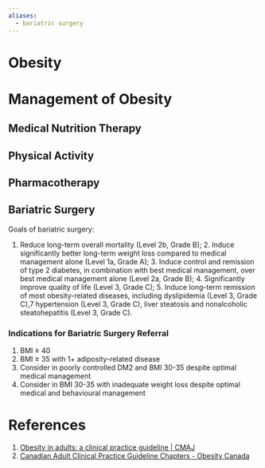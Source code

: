 ```yaml
---
aliases:
  - bariatric surgery
---
```

# Obesity


# Management of Obesity
## Medical Nutrition Therapy

## Physical Activity

## Pharmacotherapy

## Bariatric Surgery
Goals of bariatric surgery:
1. Reduce long-term overall mortality (Level 2b, Grade B);
    2. Induce significantly better long-term weight loss com­pared to medical management alone (Level 1a, Grade A);
    3. Induce control and remission of type 2 diabetes, in com­bination with best medical management, over best med­ical management alone (Level 2a, Grade B);
    4. Significantly improve quality of life (Level 3, Grade C);
    5. Induce long-term remission of most obesity-related diseases, including dyslipidemia (Level 3, Grade C),7 hypertension (Level 3, Grade C), liver steatosis and nonalcoholic ste­atohepatitis (Level 3, Grade C).
### Indications for Bariatric Surgery Referral
1. BMI ≥ 40
2. BMI ≥ 35 with 1+ adiposity-related disease
3. Consider in poorly controlled DM2 and BMI 30-35 despite optimal medical management
4. Consider in BMI 30-35 with inadequate weight loss despite optimal medical and behavioural management
# References
1. [Obesity in adults: a clinical practice guideline | CMAJ](https://www.cmaj.ca/content/192/31/E875)
2. [Canadian Adult Clinical Practice Guideline Chapters - Obesity Canada](https://obesitycanada.ca/guidelines/chapters/)